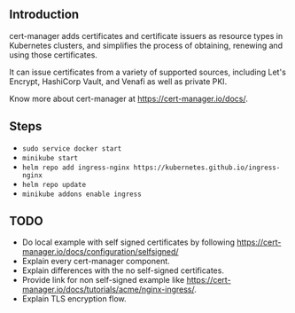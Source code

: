 ## Introduction

cert-manager adds certificates and certificate issuers as resource types in Kubernetes clusters, and simplifies the process of obtaining, renewing and using those certificates.

It can issue certificates from a variety of supported sources, including Let's Encrypt, HashiCorp Vault, and Venafi as well as private PKI.

Know more about cert-manager at https://cert-manager.io/docs/.


## Steps

- `sudo service docker start`
- `minikube start`
- `helm repo add ingress-nginx https://kubernetes.github.io/ingress-nginx`
- `helm repo update`
- `minikube addons enable ingress`


## TODO

- Do local example with self signed certificates by following https://cert-manager.io/docs/configuration/selfsigned/
- Explain every cert-manager component.
- Explain differences with the no self-signed certificates.
- Provide link for non self-signed example like https://cert-manager.io/docs/tutorials/acme/nginx-ingress/.
- Explain TLS encryption flow.